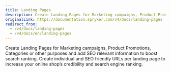 ```yaml
---
title: Landing Pages
description: Create Landing Pages for Marketing campaigns, Product Promotions, Categories or other purposes and add SEO relevant information to boost search ranking.
originalLink: https://documentation.spryker.com/v4/docs/landing-pages
redirect_from:
  - /v4/docs/landing-pages
  - /v4/docs/en/landing-pages
---
```


Create Landing Pages for Marketing campaigns, Product Promotions, Categories or other purposes and add SEO relevant information to boost search ranking. Create individual and SEO friendly URLs per landing page to increase your online shop’s credibility and search engine ranking.
